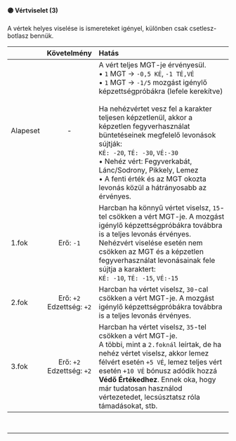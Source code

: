 #### 🟣 Vértviselet (3)

A vértek helyes viselése is ismereteket igényel, különben csak csetlesz-botlasz bennük.

|          |          Követelmény           | Hatás                                                                                                                                                                                                                                                                                                                                                                                                                                                                                      |
| :------- | :----------------------------: | :----------------------------------------------------------------------------------------------------------------------------------------------------------------------------------------------------------------------------------------------------------------------------------------------------------------------------------------------------------------------------------------------------------------------------------------------------------------------------------------- |
| Alapeset |               -                | A vért teljes MGT-je érvényesül.<br />• `1` MGT → `-0,5 KÉ`, `-1 TÉ,VÉ`<br />• `1` MGT → `-1/5` mozgást igénylő képzettségpróbákra (lefele kerekítve)<br /><br />Ha nehézvértet vesz fel a karakter teljesen képzetlenül, akkor a képzetlen fegyverhasználat büntetéseinek megfelelő levonások sújtják:<br />`KÉ: -20`, `TÉ: -30`, `VÉ:-30`<br />• Nehéz vért: Fegyverkabát, Lánc/Sodrony, Pikkely, Lemez <br />• A fenti érték és az MGT okozta levonás közül a hátrányosabb az érvényes. |
| 1.fok    |           Erő: `-1`            | Harcban ha könnyű vértet viselsz, `15`-tel csökken a vért MGT-je. A mozgást igénylő képzettségpróbákra továbbra is a teljes levonás érvényes. Nehézvért viselése esetén nem csökken az MGT és a képzetlen fegyverhasználat levonásainak fele sújtja a karaktert:<br />`KÉ: -10`, `TÉ: -15`, `VÉ:-15`                                                                                                                                                                                       |
| 2.fok    | Erő: `+2`<br />Edzettség: `+2` | Harcban ha vértet viselsz, `30`-cal csökken a vért MGT-je. A mozgást igénylő képzettségpróbákra továbbra is a teljes levonás érvényes.                                                                                                                                                                                                                                                                                                                                                     |
| 3.fok    | Erő: `+2`<br />Edzettség: `+2` | Harcban ha vértet viselsz, `35`-tel csökken a vért MGT-je.<br />A többi, mint a `2.foknál` leírtak, de ha nehéz vértet viselsz, akkor lemez félvért esetén `+5 VÉ`, lemez teljes vért esetén `+10 VÉ` bónusz adódik hozzá **Védő Értékedhez**. Ennek oka, hogy már tudatosan használod vértezetedet, lecsúsztatsz róla támadásokat, stb.                                                                                                                                                   |

<br />

---
